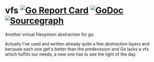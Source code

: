 # vfs [![Go Report Card](https://goreportcard.com/badge/github.com/worldiety/vfs)](https://goreportcard.com/report/github.com/worldiety/vfs) [![GoDoc](https://godoc.org/github.com/pkg/errors?status.svg)](http://godoc.org/github.com/pkg/errors) [![Sourcegraph](https://sourcegraph.com/github.com/worldiety/vfs/-/badge.svg)](https://sourcegraph.com/github.com/worldiety/vfs?badge)
Another virtual filesystem abstraction for go.

Actually I've used and written already quite a few abstraction layers and
because each one get's better than the predecessor and Go lacks
a vfs which fulfills our needs, a new one has to see the light of the day.
